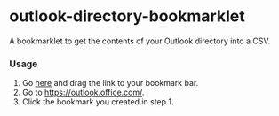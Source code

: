 # outlook-directory-bookmarklet

A bookmarklet to get the contents of your Outlook directory into a CSV.

### Usage

1. Go [here](https://jamieparkinson.github.io/outlook-directory-bookmarklet) and drag the link to your bookmark bar.
2. Go to <https://outlook.office.com/>.
3. Click the bookmark you created in step 1.
